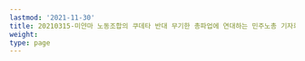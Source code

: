 ```yaml
---
lastmod: '2021-11-30'
title: 20210315-미얀마 노동조합의 쿠데타 반대 무기한 총파업에 연대하는 민주노총 기자회견
weight: 
type: page
---
```


